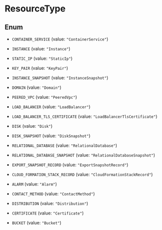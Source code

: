 

# ResourceType

## Enum


* `CONTAINER_SERVICE` (value: `"ContainerService"`)

* `INSTANCE` (value: `"Instance"`)

* `STATIC_IP` (value: `"StaticIp"`)

* `KEY_PAIR` (value: `"KeyPair"`)

* `INSTANCE_SNAPSHOT` (value: `"InstanceSnapshot"`)

* `DOMAIN` (value: `"Domain"`)

* `PEERED_VPC` (value: `"PeeredVpc"`)

* `LOAD_BALANCER` (value: `"LoadBalancer"`)

* `LOAD_BALANCER_TLS_CERTIFICATE` (value: `"LoadBalancerTlsCertificate"`)

* `DISK` (value: `"Disk"`)

* `DISK_SNAPSHOT` (value: `"DiskSnapshot"`)

* `RELATIONAL_DATABASE` (value: `"RelationalDatabase"`)

* `RELATIONAL_DATABASE_SNAPSHOT` (value: `"RelationalDatabaseSnapshot"`)

* `EXPORT_SNAPSHOT_RECORD` (value: `"ExportSnapshotRecord"`)

* `CLOUD_FORMATION_STACK_RECORD` (value: `"CloudFormationStackRecord"`)

* `ALARM` (value: `"Alarm"`)

* `CONTACT_METHOD` (value: `"ContactMethod"`)

* `DISTRIBUTION` (value: `"Distribution"`)

* `CERTIFICATE` (value: `"Certificate"`)

* `BUCKET` (value: `"Bucket"`)



